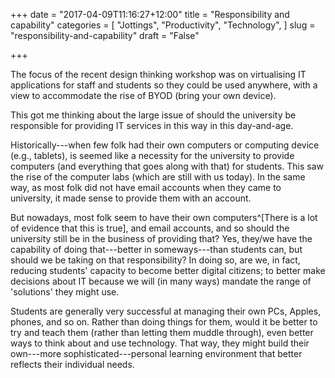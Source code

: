 +++
date = "2017-04-09T11:16:27+12:00"
title = "Responsibility and capability"
categories = [
  "Jottings",
  "Productivity",
  "Technology",
]
slug = "responsibility-and-capability"
draft = "False"

+++

The focus of the recent design thinking workshop was on virtualising
IT applications for staff and students so they could be used anywhere,
with a view to accommodate the rise of BYOD (bring your own device).

This got me thinking about the large issue of should the university be
responsible for providing IT services in this way in this day-and-age.

Historically---when few folk had their own computers or computing
device (e.g., tablets), is seemed like a necessity for the university
to provide computers (and everything that goes along with that) for
students. This saw the rise of the computer labs (which are still with
us today). In the same way, as most folk did not have email accounts
when they came to university, it made sense to provide them with an
account.

But nowadays, most folk seem to have their own computers^[There is a
lot of evidence that this is true], and email accounts, and so should
the university still be in the business of providing that? Yes,
they/we have the capability of doing that---better in someways---than
students can, but should we be taking on that responsibility? In doing
so, are we, in fact, reducing students' capacity to become better
digital citizens; to better make decisions about IT because we will
(in many ways) mandate the range of 'solutions' they might use.

Students are generally very successful at managing their own PCs,
Apples, phones, and so on. Rather than doing things for them, would it
be better to try and teach them (rather than letting them muddle
through), even better ways to think about and use technology. That
way, they might build their own---more sophisticated---personal
learning environment that better reflects their individual needs.


